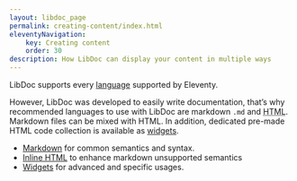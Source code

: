 ```yaml
---
layout: libdoc_page
permalink: creating-content/index.html
eleventyNavigation:
    key: Creating content
    order: 30
description: How LibDoc can display your content in multiple ways
---
```

LibDoc supports every [language](https://www.11ty.dev/docs/languages/) supported by Eleventy.

However, LibDoc was developed to easily write documentation, that’s why recommended languages to use with LibDoc are markdown `.md` and <abbr title="Hyper Text Markup Language">HTML</abbr>. Markdown files can be mixed with HTML. In addition, dedicated pre-made HTML code collection is available as [widgets](/content/creating-content/widgets/index.md).

* [Markdown](/content/creating-content/markdown.md) for common semantics and syntax.
* [Inline HTML](/content/creating-content/inline-html.md) to enhance markdown unsupported semantics
* [Widgets](/content/creating-content/widgets/index.md) for advanced and specific usages.